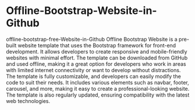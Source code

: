 # Offline-Bootstrap-Website-in-Github
offline-bootstrap-free-Website-in-Github
Offline Bootstrap Website is a pre-built website template that uses the Bootstrap framework for front-end development. It allows developers to create responsive and mobile-friendly websites with minimal effort. The template can be downloaded from GitHub and used offline, making it a great option for developers who work in areas with limited internet connectivity or want to develop without distractions. The template is fully customizable, and developers can easily modify the code to suit their needs. It includes various elements such as navbar, footer, carousel, and more, making it easy to create a professional-looking website. The template is also regularly updated, ensuring compatibility with the latest web technologies.
